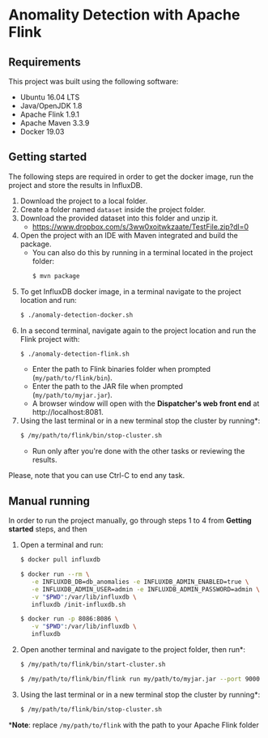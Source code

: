 # Anomality Detection with Apache Flink
## Requirements
This project was built using the following software:
- Ubuntu 16.04 LTS
- Java/OpenJDK 1.8
- Apache Flink 1.9.1
- Apache Maven 3.3.9 
- Docker 19.03

## Getting started
The following steps are required in order to get the docker image, run the project and store the results in InfluxDB.

1. Download the project to a local folder.
2. Create a folder named `dataset` inside the project folder.
3. Download the provided dataset into this folder and unzip it.
   - https://www.dropbox.com/s/3ww0xoitwkzaate/TestFile.zip?dl=0
4. Open the project with an IDE with Maven integrated and build the package.
   - You can also do this by running in a terminal located in the project folder:
     ```bash
     $ mvn package
     ```
5. To get InfluxDB docker image, in a terminal navigate to the project location and run:
      ```bash
      $ ./anomaly-detection-docker.sh
      ```
6. In a second terminal, navigate again to the project location and run the Flink project with:
    ```bash
    $ ./anomaly-detection-flink.sh
    ```
   - Enter the path to Flink binaries folder when prompted (`my/path/to/flink/bin`).
   - Enter the path to the JAR file when prompted (`my/path/to/myjar.jar`).
   - A browser window will open with the **Dispatcher's web front end** at http://localhost:8081.
7. Using the last terminal or in a new terminal stop the cluster by running*:
   ```bash
   $ /my/path/to/flink/bin/stop-cluster.sh
   ```
   - Run only after you're done with the other tasks or reviewing the results.

Please, note that you can use Ctrl-C to end any task.

## Manual running
In order to run the project manually, go through steps 1 to 4 from **Getting started** steps, and then
1. Open a terminal and run:
   ```bash
   $ docker pull influxdb
   
   $ docker run --rm \
      -e INFLUXDB_DB=db_anomalies -e INFLUXDB_ADMIN_ENABLED=true \
      -e INFLUXDB_ADMIN_USER=admin -e INFLUXDB_ADMIN_PASSWORD=admin \
      -v "$PWD":/var/lib/influxdb \
      influxdb /init-influxdb.sh
   
   $ docker run -p 8086:8086 \
      -v "$PWD":/var/lib/influxdb \
      influxdb
   ```
2. Open another terminal and navigate to the project folder, then run*:
   ```bash
   $ /my/path/to/flink/bin/start-cluster.sh
   
   $ /my/path/to/flink/bin/flink run my/path/to/myjar.jar --port 9000
   ```
3. Using the last terminal or in a new terminal stop the cluster by running*:
   ```bash
   $ /my/path/to/flink/bin/stop-cluster.sh
   ```
***Note**: replace `/my/path/to/flink` with the path to your Apache Flink folder
